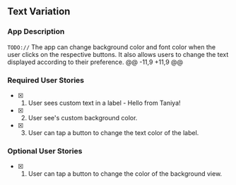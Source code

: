 ## Text Variation

### App Description
`TODO://` The app can change background color and font color when the user clicks on the respective buttons. It also allows users to change the text displayed according to their preference. 
@@ -11,9 +11,9 @@
### Required User Stories
- [X] 1. User sees custom text in a label - Hello from Taniya!
- [X] 2. User see's custom background color.
- [X] 3. User can tap a button to change the text color of the label.

### Optional User Stories
- [x] 1. User can tap a button to change the color of the background view.  


